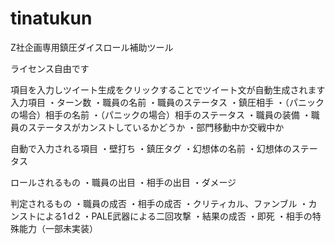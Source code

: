 # tinatukun
Z社企画専用鎮圧ダイスロール補助ツール

ライセンス自由です

項目を入力しツイート生成をクリックすることでツイート文が自動生成されます
入力項目
・ターン数
・職員の名前
・職員のステータス
・鎮圧相手
・（パニックの場合）相手の名前
・（パニックの場合）相手のステータス
・職員の装備
・職員のステータスがカンストしているかどうか
・部門移動中か交戦中か

自動で入力される項目
・壁打ち
・鎮圧タグ
・幻想体の名前
・幻想体のステータス

ロールされるもの
・職員の出目
・相手の出目
・ダメージ

判定されるもの
・職員の成否
・相手の成否
・クリティカル、ファンブル
・カンストによる1ｄ2
・PALE武器による二回攻撃
・結果の成否
・即死
・相手の特殊能力（一部未実装）

